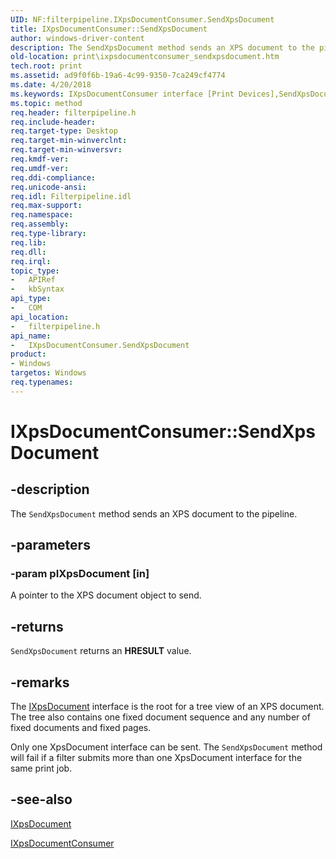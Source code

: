 ```yaml
---
UID: NF:filterpipeline.IXpsDocumentConsumer.SendXpsDocument
title: IXpsDocumentConsumer::SendXpsDocument
author: windows-driver-content
description: The SendXpsDocument method sends an XPS document to the pipeline.
old-location: print\ixpsdocumentconsumer_sendxpsdocument.htm
tech.root: print
ms.assetid: ad9f0f6b-19a6-4c99-9350-7ca249cf4774
ms.date: 4/20/2018
ms.keywords: IXpsDocumentConsumer interface [Print Devices],SendXpsDocument method, IXpsDocumentConsumer.SendXpsDocument, IXpsDocumentConsumer::SendXpsDocument, SendXpsDocument, SendXpsDocument method [Print Devices], SendXpsDocument method [Print Devices],IXpsDocumentConsumer interface, filterpipeline/IXpsDocumentConsumer::SendXpsDocument, filterpipeline_f8816c77-a8d0-4d44-bd12-adaf9194c34c.xml, print.ixpsdocumentconsumer_sendxpsdocument
ms.topic: method
req.header: filterpipeline.h
req.include-header: 
req.target-type: Desktop
req.target-min-winverclnt: 
req.target-min-winversvr: 
req.kmdf-ver: 
req.umdf-ver: 
req.ddi-compliance: 
req.unicode-ansi: 
req.idl: Filterpipeline.idl
req.max-support: 
req.namespace: 
req.assembly: 
req.type-library: 
req.lib: 
req.dll: 
req.irql: 
topic_type:
-	APIRef
-	kbSyntax
api_type:
-	COM
api_location:
-	filterpipeline.h
api_name:
-	IXpsDocumentConsumer.SendXpsDocument
product:
- Windows
targetos: Windows
req.typenames: 
---
```


# IXpsDocumentConsumer::SendXpsDocument


## -description


The <code>SendXpsDocument</code> method sends an XPS document to the pipeline. 


## -parameters




### -param pIXpsDocument [in]

A pointer to the XPS document object to send.


## -returns



<code>SendXpsDocument</code> returns an <b>HRESULT</b> value.




## -remarks



The <a href="https://msdn.microsoft.com/library/windows/hardware/ff556287">IXpsDocument</a> interface is the root for a tree view of an XPS document. The tree also contains one fixed document sequence and any number of fixed documents and fixed pages.

Only one XpsDocument interface can be sent. The <code>SendXpsDocument</code> method will fail if a filter submits more than one XpsDocument interface for the same print job.




## -see-also




<a href="https://msdn.microsoft.com/library/windows/hardware/ff556287">IXpsDocument</a>



<a href="https://msdn.microsoft.com/library/windows/hardware/ff556291">IXpsDocumentConsumer</a>
 

 

